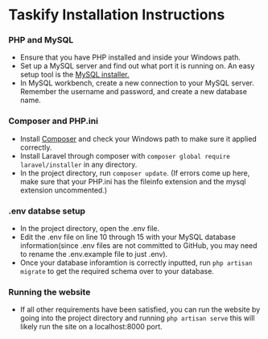 # Taskify Installation Instructions

### PHP and MySQL
* Ensure that you have PHP installed and inside your Windows path.
* Set up a MySQL server and find out what port it is running on. An easy setup tool is the [MySQL installer.](https://dev.mysql.com/downloads/installer/)
* In MySQL workbench, create a new connection to your MySQL server. Remember the username and password, and create a new database name. 

### Composer and PHP.ini
* Install [Composer](https://getcomposer.org/download/) and check your Windows path to make sure it applied correctly.
* Install Laravel through composer with `composer global require laravel/installer` in any directory.
* In the project directory, run `composer update`. (If errors come up here, make sure that your PHP.ini has the fileinfo extension and the mysql extension uncommented.) 

### .env databse setup
* In the project directory, open the .env file.
* Edit the .env file on line 10 through 15 with your MySQL database information(since .env files are not committed to GitHub, you may need to rename the .env.example file to just .env).
* Once your database inforamtion is correctly inputted, run `php artisan migrate` to get the required schema over to your database. 

### Running the website 
* If all other requirements have been satisfied, you can run the website by going into the project directory and running `php artisan serve` this will likely run the site on a localhost:8000 port.
